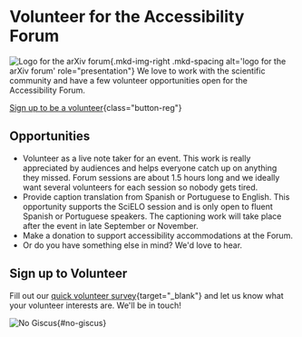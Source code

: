 # Volunteer for the Accessibility Forum

![Logo for the arXiv forum](../../assets/arxiv-forum-logo-full-2024.svg){.mkd-img-right .mkd-spacing alt='logo for the arXiv forum' role="presentation"}
We love to work with the scientific community and have a few volunteer opportunities open for the Accessibility Forum.

[Sign up to be a volunteer](https://cornell.ca1.qualtrics.com/jfe/form/SV_9WtrvBmiRG5DmB0){class="button-reg"}

## Opportunities
- Volunteer as a live note taker for an event. This work is really appreciated by audiences and helps everyone catch up on anything they missed. Forum sessions are about 1.5 hours long and we ideally want several volunteers for each session so nobody gets tired.
- Provide caption translation from Spanish or Portuguese to English. This opportunity supports the SciELO session and is only open to fluent Spanish or Portuguese speakers. The captioning work will take place after the event in late September or November.
- Make a donation to support accessibility accommodations at the Forum.
- Or do you have something else in mind? We'd love to hear.

## Sign up to Volunteer
Fill out our [quick volunteer survey](https://cornell.ca1.qualtrics.com/jfe/form/SV_9WtrvBmiRG5DmB0){target="_blank"} and let us know what your volunteer interests are. We'll be in touch!

![No Giscus](){#no-giscus}
